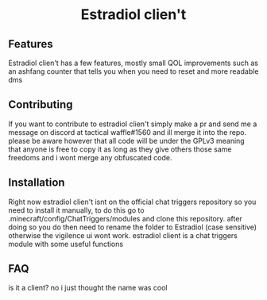 <h1 align="center"> Estradiol clien't </h1>

## Features

Estradiol clien't has a few features, mostly small QOL improvements such as
an ashfang counter that tells you when you need to reset and more readable dms

## Contributing

If you want to contribute to estradiol clien't simply make a pr and send me a message
on discord at tactical waffle#1560 and ill merge it into the repo. please be aware however
that all code will be under the GPLv3 meaning that anyone is free to copy it as long as they
give others those same freedoms and i wont merge any obfuscated code.

## Installation

Right now estradiol clien't isnt on the official chat triggers repository so you need to install
it manually, to do this go to .minecraft/config/ChatTriggers/modules and clone this repository.
after doing so you do then need to rename the folder to Estradiol (case sensitive) otherwise
the vigilence ui wont work.
estradiol client is a chat triggers module with some useful functions

## FAQ

is it a client?
no i just thought the name was cool
